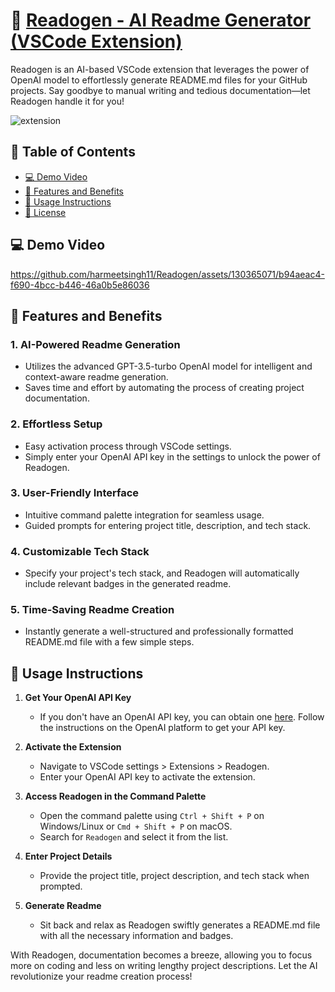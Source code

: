 # 🚀 [Readogen - AI Readme Generator (VSCode Extension)](https://marketplace.visualstudio.com/items?itemName=Harmeet.readogen)

Readogen is an AI-based VSCode extension that leverages the power of OpenAI model to effortlessly generate README.md files for your GitHub projects. Say goodbye to manual writing and tedious documentation—let Readogen handle it for you!


![extension](https://github.com/harmeetsingh11/Readogen/assets/130365071/a8d6827b-6686-4069-ac38-f658e593ebcc)


## 🔗 Table of Contents

- [💻 Demo Video](#-demo-video)
- [🌟 Features and Benefits](#-features-and-benefits) 
- [📖 Usage Instructions](#-usage-instructions)
- [📃 License](https://github.com/harmeetsingh11/Readogen/blob/main/LICENSE)

## 💻 Demo Video


https://github.com/harmeetsingh11/Readogen/assets/130365071/b94aeac4-f690-4bcc-b446-46a0b5e86036

## 🌟 Features and Benefits

### 1. **AI-Powered Readme Generation**
   - Utilizes the advanced GPT-3.5-turbo OpenAI model for intelligent and context-aware readme generation.
   - Saves time and effort by automating the process of creating project documentation.

### 2. **Effortless Setup**
   - Easy activation process through VSCode settings.
   - Simply enter your OpenAI API key in the settings to unlock the power of Readogen.

### 3. **User-Friendly Interface**
   - Intuitive command palette integration for seamless usage.
   - Guided prompts for entering project title, description, and tech stack.

### 4. **Customizable Tech Stack**
   - Specify your project's tech stack, and Readogen will automatically include relevant badges in the generated readme.

### 5. **Time-Saving Readme Creation**
   - Instantly generate a well-structured and professionally formatted README.md file with a few simple steps.

## 📖 Usage Instructions

1. **Get Your OpenAI API Key**
   - If you don't have an OpenAI API key, you can obtain one [here](https://platform.openai.com/). Follow the instructions on the OpenAI platform to get your API key.
  
2. **Activate the Extension**
   - Navigate to VSCode settings > Extensions > Readogen.
   - Enter your OpenAI API key to activate the extension.

3. **Access Readogen in the Command Palette**
   - Open the command palette using `Ctrl + Shift + P` on Windows/Linux or `Cmd + Shift + P` on macOS.
   - Search for `Readogen` and select it from the list.

4. **Enter Project Details**
   - Provide the project title, project description, and tech stack when prompted.

5. **Generate Readme**
   - Sit back and relax as Readogen swiftly generates a README.md file with all the necessary information and badges.


With Readogen, documentation becomes a breeze, allowing you to focus more on coding and less on writing lengthy project descriptions. Let the AI revolutionize your readme creation process!
